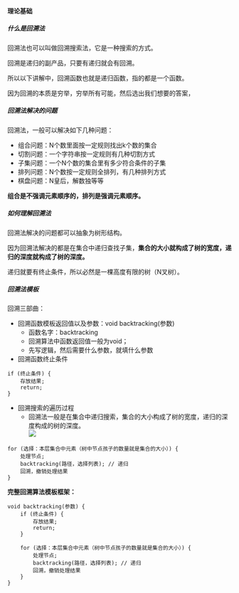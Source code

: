 <h4 id="CcR7l">理论基础</h4>
<h5 id="Lum9g">什么是回溯法</h5>
回溯法也可以叫做回溯搜索法，它是一种搜索的方式。

回溯是递归的副产品，只要有递归就会有回溯。

所以以下讲解中，回溯函数也就是递归函数，指的都是一个函数。



因为回溯的本质是穷举，穷举所有可能，然后选出我们想要的答案，

<h5 id="rYx5k">回溯法解决的问题</h5>
回溯法，一般可以解决如下几种问题：

+ 组合问题：N个数里面按一定规则找出k个数的集合
+ 切割问题：一个字符串按一定规则有几种切割方式
+ 子集问题：一个N个数的集合里有多少符合条件的子集
+ 排列问题：N个数按一定规则全排列，有几种排列方式
+ 棋盘问题：N皇后，解数独等等



**组合是不强调元素顺序的，排列是强调元素顺序。**

<h5 id="RbfKm">如何理解回溯法</h5>
回溯法解决的问题都可以抽象为树形结构。



因为回溯法解决的都是在集合中递归查找子集，**集合的大小就构成了树的宽度，递归的深度就构成了树的深度。**

递归就要有终止条件，所以必然是一棵高度有限的树（N叉树）。

<h5 id="AiiCV">回溯法模板</h5>
回溯三部曲：

+ 回溯函数模板返回值以及参数：void backtracking(参数)
    - 函数名字：backtracking
    - 回溯算法中函数返回值一般为void；
    - 先写逻辑，然后需要什么参数，就填什么参数
+ 回溯函数终止条件

```plain
if (终止条件) {
    存放结果;
    return;
}
```

+ 回溯搜索的遍历过程
    - 回溯法一般是在集合中递归搜索，集合的大小构成了树的宽度，递归的深度构成的树的深度。  
![](http://cdn.notes.kamacoder.com/0f4c629d-e2f6-4eff-97b5-6515cf00466e.png)

```plain
for (选择：本层集合中元素（树中节点孩子的数量就是集合的大小）) {
    处理节点;
    backtracking(路径，选择列表); // 递归
    回溯，撤销处理结果
}
```

**完整回溯算法模板框架：**

```plain
void backtracking(参数) {
    if (终止条件) {
        存放结果;
        return;
    }

    for (选择：本层集合中元素（树中节点孩子的数量就是集合的大小）) {
        处理节点;
        backtracking(路径，选择列表); // 递归
        回溯，撤销处理结果
    }
}

```

